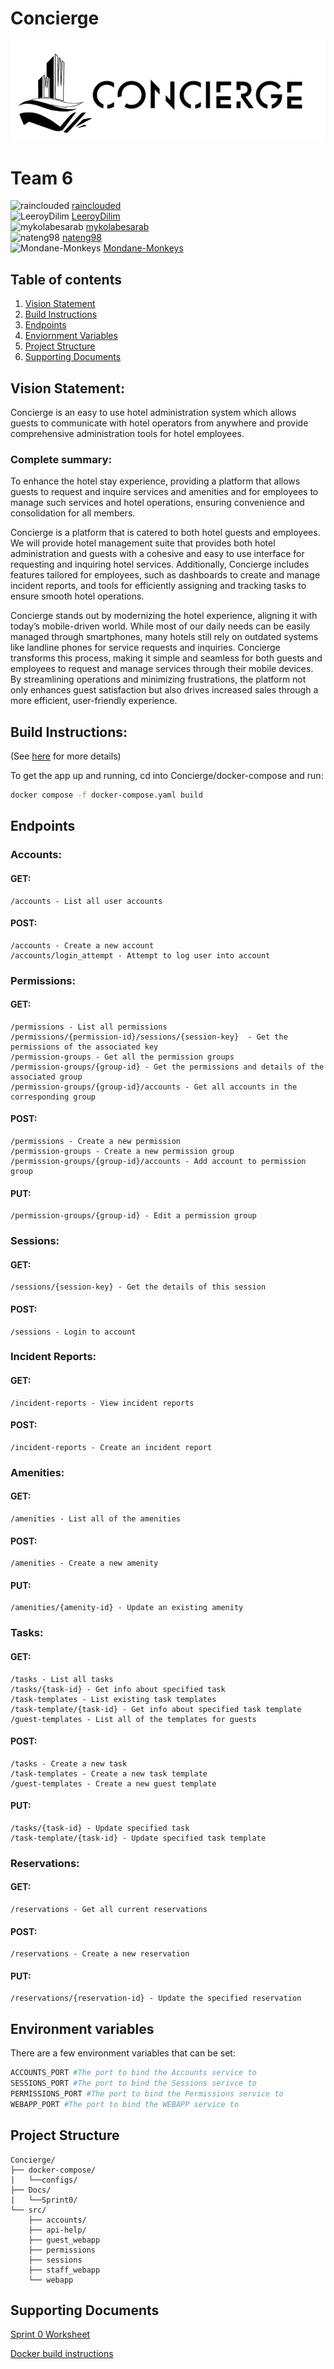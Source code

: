 # Concierge


![Concierge Logo](/Docs/images/logo.png)

# Team 6

![rainclouded](https://avatars.githubusercontent.com/u/rainclouded?v=4) [rainclouded](https://github.com/rainclouded)\
![LeeroyDilim](https://avatars.githubusercontent.com/u/LeeroyDilim?v=4) [LeeroyDilim](https://github.com/LeeroyDilim)\
![mykolabesarab](https://avatars.githubusercontent.com/u/mykolabesarab?v=4) [mykolabesarab](https://github.com/mykolabesarab)\
![nateng98](https://avatars.githubusercontent.com/u/nateng98?v=4) [nateng98](https://github.com/nateng98)\
![Mondane-Monkeys](https://avatars.githubusercontent.com/u/Mondane-Monkeys?v=4) [Mondane-Monkeys](https://github.com/Mondane-Monkeys)

## Table of contents
1. [Vision Statement](#vision-statement)
2. [Build Instructions](#build-instructions)
3. [Endpoints](#endpoints)
4. [Enviornment Variables](#environment-variables)
5. [Project Structure](#project-structure)
6. [Supporting Documents](#supporting-documents)

## Vision Statement:

Concierge is an easy to use hotel administration system which allows guests to communicate with hotel operators from anywhere and provide comprehensive administration tools for hotel employees.

### Complete summary: 

To enhance the hotel stay experience, providing a platform that allows guests to request and inquire services and amenities and for employees to manage such services and hotel operations, ensuring convenience and consolidation for all members.

Concierge is a platform that is catered to both hotel guests and employees. We will provide hotel management suite that provides both hotel administration and guests with a cohesive and easy to use interface for requesting and inquiring hotel services. Additionally, Concierge includes features tailored for employees, such as dashboards to create and manage incident reports, and tools for efficiently assigning and tracking tasks to ensure smooth hotel operations.

Concierge stands out by modernizing the hotel experience, aligning it with today’s mobile-driven world. While most of our daily needs can be easily managed through smartphones, many hotels still rely on outdated systems like landline phones for service requests and inquiries. Concierge transforms this process, making it simple and seamless for both guests and employees to request and manage services through their mobile devices. By streamlining operations and minimizing frustrations, the platform not only enhances guest satisfaction but also drives increased sales through a more efficient, user-friendly experience.


## Build Instructions:

(See [here](/docker-compose/README.md) for more details)

To get the app up and running, cd into Concierge/docker-compose and run:
```bash
docker compose -f docker-compose.yaml build
```


## Endpoints

### Accounts:
#### GET:
```
/accounts - List all user accounts
```
#### POST:
```
/accounts - Create a new account
/accounts/login_attempt - Attempt to log user into account
```
### Permissions:
#### GET:
```
/permissions - List all permissions
/permissions/{permission-id}/sessions/{session-key}  - Get the permissions of the associated key
/permission-groups - Get all the permission groups
/permission-groups/{group-id} - Get the permissions and details of the associated group
/permission-groups/{group-id}/accounts - Get all accounts in the corresponding group
```

#### POST:
```
/permissions - Create a new permission
/permission-groups - Create a new permission group
/permission-groups/{group-id}/accounts - Add account to permission group
```
#### PUT:
```
/permission-groups/{group-id} - Edit a permission group

```

### Sessions:
#### GET:
```
/sessions/{session-key} - Get the details of this session
```
#### POST:
```
/sessions - Login to account
```

### Incident Reports:
#### GET:
```
/incident-reports - View incident reports
```

#### POST:
```
/incident-reports - Create an incident report
```

### Amenities:
#### GET:
```
/amenities - List all of the amenities
```
#### POST:
```
/amenities - Create a new amenity
```
#### PUT:
```
/amenities/{amenity-id} - Update an existing amenity
```

### Tasks:
#### GET:
```
/tasks - List all tasks
/tasks/{task-id} - Get info about specified task
/task-templates - List existing task templates
/task-template/{task-id} - Get info about specified task template
/guest-templates - List all of the templates for guests
```
#### POST:
```
/tasks - Create a new task
/task-templates - Create a new task template
/guest-templates - Create a new guest template
```

#### PUT:
```
/tasks/{task-id} - Update specified task
/task-template/{task-id} - Update specified task template
```

### Reservations:
#### GET:
```
/reservations - Get all current reservations
```
#### POST:
```
/reservations - Create a new reservation
```

#### PUT:
```
/reservations/{reservation-id} - Update the specified reservation
```
## Environment variables

There are a few environment variables that can be set:
```bash
ACCOUNTS_PORT #The port to bind the Accounts service to
SESSIONS_PORT #The port to bind the Sessions serivce to
PERMISSIONS_PORT #The port to bind the Permissions service to
WEBAPP_PORT #The port to bind the WEBAPP service to
```

## Project Structure
```
Concierge/
├── docker-compose/
|   └──configs/
├── Docs/
|   └──Sprint0/
└── src/
    ├── accounts/
    ├── api-help/
    ├── guest_webapp     
    ├── permissions
    ├── sessions
    ├── staff_webapp
    └── webapp
```


## Supporting Documents

[Sprint 0 Worksheet](/Docs/Sprint0/sprint_0_worksheet.md)

[Docker build instructions](/docker-compose/README.md)


